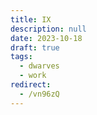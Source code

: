 ```yaml
---
title: IX
description: null
date: 2023-10-18
draft: true
tags:
  - dwarves
  - work
redirect:
  - /vn96zQ
---
```

